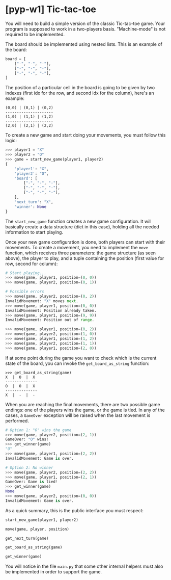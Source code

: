 # [pyp-w1] Tic-tac-toe

You will need to build a simple version of the classic Tic-tac-toe game.
Your program is supposed to work in a two-players basis. "Machine-mode" is not required to be implemented.

The board should be implemented using nested lists. This is an example of the board:
```python
board = [
    ["-", "-", "-"],
    ["-", "-", "-"],
    ["-", "-", "-"],
]
```

The position of a particular cell in the board is going to be given by two indexes (first idx for the row, and second idx for the column), here's an example:

```
(0,0) | (0,1) | (0,2)
---------------------
(1,0) | (1,1) | (1,2)
---------------------
(2,0) | (2,1) | (2,2)
```

To create a new game and start doing your movements, you must follow this logic:

```python
>>> player1 = "X"
>>> player2 = "O"
>>> game = start_new_game(player1, player2)
{
    'player1': "X",
    'player2': "O",
    'board': [
        ["-", "-", "-"],
        ["-", "-", "-"],
        ["-", "-", "-"],
    ],
    'next_turn': "X",
    'winner': None
}
```

The `start_new_game` function creates a new game configuration. It will basically create a data structure (dict in this case), holding all the needed information to start playing.

Once your new game configuration is done, both players can start with their movements. To create a movement, you need to implement the `move` function, which receives three parameters: the game structure (as seen above), the player to play, and a tuple containing the position (first value for row, second for column):

```python
# Start playing...
>>> move(game, player1, position=(0, 0))
>>> move(game, player2, position=(0, 1))

# Possible errors
>>> move(game, player2, position=(0, 2))
InvalidMovement: "X" moves next.
>>> move(game, player1, position=(0, 0))
InvalidMovement: Position already taken.
>>> move(game, player1, position=(9, 9))
InvalidMovement: Position out of range.

>>> move(game, player1, position=(0, 2))
>>> move(game, player2, position=(1, 0))
>>> move(game, player1, position=(1, 2))
>>> move(game, player2, position=(1, 1))
>>> move(game, player1, position=(2, 0))
```

If at some point during the game you want to check which is the current state of the board, you can invoke the `get_board_as_string` function:

```
>>> get_board_as_string(game)
X  |  O  |  X
--------------
O  |  O  |  X
--------------
X  |  -  |  -
```

When you are reaching the final movements, there are two possible game endings: one of the players wins the game, or the game is tied. In any of the cases, a `GameOver`
exception will be raised when the last movement is performed.

```python
# Option 1: "O" wins the game
>>> move(game, player2, position=(2, 1))
GameOver: "O" wins!
>>> get_winner(game)
"O"
>>> move(game, player1, position=(2, 2))
InvalidMovement: Game is over.

# Option 2: No winner
>>> move(game, player2, position=(2, 2))
>>> move(game, player1, position=(2, 1))
GameOver: Game is tied!
>>> get_winner(game)
None
>>> move(game, player2, position=(0, 0))
InvalidMovement: Game is over.
```

As a quick summary, this is the public interface you must respect:

```python
start_new_game(player1, player2)

move(game, player, position)

get_next_turn(game)

get_board_as_string(game)

get_winner(game)
```

You will notice in the file `main.py` that some other internal helpers must
also be implemented in order to support the game.
